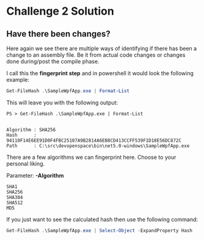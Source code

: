 # Challenge 2 Solution

## Have there been changes?

Here again we see there are multiple ways of identifying if there has been a change to an assembly file. Be it from actual code changes or changes done during/post the compile phase.

I call this the **fingerprint step** and in powershell it would look the following example:

```powershell
Get-FileHash .\SampleWpfApp.exe | Format-List
```

This will leave you with the following output:
```dos
PS > Get-FileHash .\SampleWpfApp.exe | Format-List


Algorithm : SHA256
Hash      : 94110F14E6EE91D0F4FBC25107A9B2814A6EB8CD413CCFF539F1D18E56DC872C
Path      : C:\src\devopenspace\bin\net5.0-windows\SampleWpfApp.exe
```

There are a few algorithms we can fingerprint here. Choose to your personal liking.

Parameter: **-Algorithm**
```
SHA1
SHA256
SHA384
SHA512
MD5
```

If you just want to see the calculated hash then use the following command:

```powershell
Get-FileHash .\SampleWpfApp.exe | Select-Object -ExpandProperty Hash
```